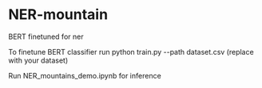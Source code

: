 # NER-mountain
 BERT finetuned for ner 

 To finetune BERT classifier run python train.py --path dataset.csv (replace with your dataset) 

 Run NER_mountains_demo.ipynb for inference
